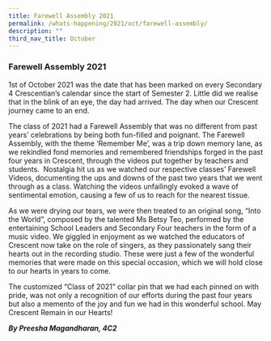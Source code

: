 ```yaml
---
title: Farewell Assembly 2021
permalink: /whats-happening/2021/oct/farewell-assembly/
description: ""
third_nav_title: October
---
```

### **Farewell Assembly 2021**
1st of October 2021 was the date that has been marked on every Secondary 4 Crescentian’s calendar since the start of Semester 2. Little did we realise that in the blink of an eye, the day had arrived. The day when our Crescent journey came to an end.

The class of 2021 had a Farewell Assembly that was no different from past years’ celebrations by being both fun-filled and poignant. The Farewell Assembly, with the theme ‘Remember Me’, was a trip down memory lane, as we rekindled fond memories and remembered friendships forged in the past four years in Crescent, through the videos put together by teachers and students.  Nostalgia hit us as we watched our respective classes’ Farewell Videos, documenting the ups and downs of the past two years that we went through as a class. Watching the videos unfailingly evoked a wave of sentimental emotion, causing a few of us to reach for the nearest tissue.

As we were drying our tears, we were then treated to an original song, “Into the World”, composed by the talented Ms Betsy Teo, performed by the entertaining School Leaders and Secondary Four teachers in the form of a music video. We giggled in enjoyment as we watched the educators of Crescent now take on the role of singers, as they passionately sang their hearts out in the recording studio. These were just a few of the wonderful memories that were made on this special occasion, which we will hold close to our hearts in years to come.

The customized “Class of 2021” collar pin that we had each pinned on with pride, was not only a recognition of our efforts during the past four years but also a memento of the joy and fun we had in this wonderful school. May Crescent Remain in our Hearts!

_**By Preesha Magandharan, 4C2**_

